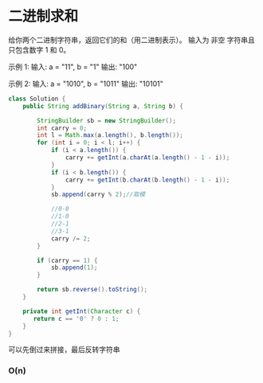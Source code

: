 # 二进制求和

给你两个二进制字符串，返回它们的和（用二进制表示）。
输入为 非空 字符串且只包含数字 1 和 0。

示例 1:
输入: a = "11", b = "1"
输出: "100"

示例 2:
输入: a = "1010", b = "1011"
输出: "10101"

```java
class Solution {
    public String addBinary(String a, String b) {

        StringBuilder sb = new StringBuilder();
        int carry = 0;
        int l = Math.max(a.length(), b.length());
        for (int i = 0; i < l; i++) {
            if (i < a.length()) {
                carry += getInt(a.charAt(a.length() - 1 - i));
            }
            if (i < b.length()) {
                carry += getInt(b.charAt(b.length() - 1 - i));
            }
            sb.append(carry % 2);//取模

            //0-0
            //1-0
            //2-1
            //3-1
            carry /= 2;
        }

        if (carry == 1) {
            sb.append(1);
        }

        return sb.reverse().toString();
    }

    private int getInt(Character c) {
       return c == '0' ? 0 : 1;
    }
}
```
可以先倒过来拼接，最后反转字符串

### O(n)